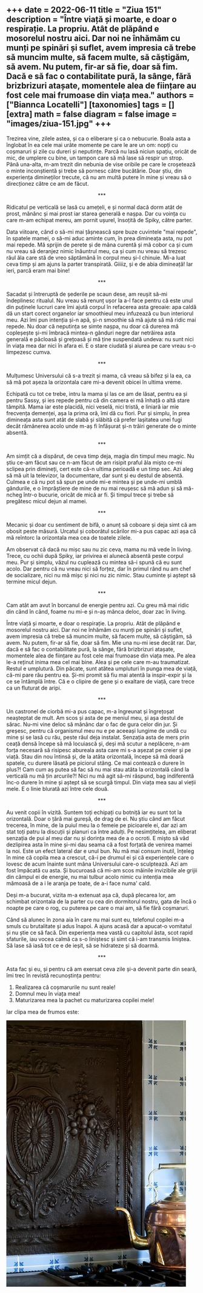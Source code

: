 
+++
date = 2022-06-11
title = "Ziua 151"
description = "Între viață și moarte, e doar o respirație. La propriu. Atât de plăpând e mosorelul nostru aici. Dar noi ne înhămăm cu munți pe spinări și suflet, avem impresia că trebe să muncim multe, să facem multe, să căștigăm, să avem. Nu putem, fir-ar să fie, doar să fim. Dacă e să fac o contabilitate pură, la sânge, fără brizbrizuri atașate, momentele alea de ființare au fost cele mai frumoase din viața mea."
authors = ["Biannca Locatelli"]
[taxonomies]
tags = []
[extra]
math = false
diagram = false
image = "images/ziua-151.jpg"
+++
---

Trezirea vine, zilele astea, și ca o eliberare și ca o nebucurie. Boala asta a înglobat în ea cele mai urâte momente pe care le are un om: nopți cu coșmaruri și zile cu dureri și neputințe. Parcă nu lasă niciun spațiu, oricât de mic, de umplere cu bine, un tampon care să mă lase să respir un strop. Până una-alta, m-am trezit din nebunia de vise oribile pe care le croșetează o minte inconștientă și trebe să pornesc către bucătărie. Doar știu, din experiența dimineților trecute, că nu am multă putere în mine și vreau să o direcționez către ce am de făcut.

<p style="text-align: center;">***</p>

Ridicatul pe verticală se lasă cu amețeli, e și normal dacă dorm atât de prost, mănânc și mai prost iar starea generală e nașpa. Dar cu voința cu care m-am echipat mereu, am pornit ușurel, însoțită de Spiky, către parter.

Data viitoare, când o să-mi mai țâșnească spre buze cuvintele "mai repede", în spatele mamei, o să-mi aduc aminte cum, în prea dimineața asta, nu pot mai repede. Mă sprijin de perete și de mâna curentă și mă cobor ca și cum nu vreau să deranjez nimic înăuntrul meu, ca și cum nu vreau să trezesc răul ăla care stă de vreo săptămână în corpul meu și-l chinuie. Mi-a luat ceva timp și am ajuns la parter transpirată. Giiiiz, și e de abia dimineață! Iar ieri, parcă eram mai bine!

<p style="text-align: center;">***</p>

Sacadat și întreruptă de șederile pe scaun dese, am reușit să-mi îndeplinesc ritualul. Nu vreau să renunț ușor la a-l face pentru că este unul din puținele lucruri care îmi ajută corpul în refacerea asta greoaie: apa caldă dă un start corect organelor iar smoothieul meu infuzează cu bun interiorul meu. Azi îmi pun intenția și-n apă, și-n smoothie să mă ajute să mă ridic mai repede. Nu doar că neputința se simte nașpa, nu doar că durerea mă copleșește și-mi îmbracă mintea-n gânduri negre dar netrăirea asta generală e pâcloasă și grețoasă și mă ține suspendată undeva: nu sunt nici în viața mea dar nici în afara ei. E o stare ciudată și aiurea pe care vreau s-o limpezesc cumva.

<p style="text-align: center;">***</p>

Mulțumesc Universului că s-a trezit și mama, că vreau să bifez și la ea, ca să mă pot așeza la orizontala care mi-a devenit obicei în ultima vreme.

Echipată cu tot ce trebe, intru la mama și las ce am de lăsat, pentru ea și pentru Sassy, și ies repede pentru că din camera ei mă înhață o altă stare tâmpită. Mama iar este placidă, nici veselă, nici tristă, e liniară iar mie frecvența demenței, așa la prima oră, îmi dă cu fiori. Pur și simplu, în prea dimineața asta sunt atât de slabă și slăbită că prefer lașitatea unei fugi decât rămânerea acolo unde m-aș fi înfășurat și-n trăiri generate de o minte absentă.

<p style="text-align: center;">***</p>

Am simțit că a dispărut, de ceva timp deja, magia din timpul meu magic. Nu știu ce-am făcut sau ce n-am făcut de am risipit praful ăla mișto ce-mi sclipea prin dimineți, cert este că-n ultima perioadă e un timp sec. Azi aleg să mă uit la televizor, la documentare, dar sunt și eu destul de absentă. Culmea e că nu pot să spun pe unde mi-e mintea și pe unde-mi umblă gândurile, e o împrăștiere de mine de nu mai reușesc să mă adun și să mă-ncheg într-o bucurie, oricât de mică ar fi. Și timpul trece și trebe să pregătesc micul dejun al mamei.

<p style="text-align: center;">***</p>

Mecanic și doar cu sentiment de bifă, o anunț să coboare și deja simt că am obosit peste măsură. Urcatul și coborâtul scărilor mi-a pus capac azi așa că mă reîntorc la orizontala mea cea de toatele zilele.

Am observat că dacă nu mișc sau nu zic ceva, mama nu mă vede în living. Trece, cu ochii după Spiky, iar privirea ei alunecă absentă peste corpul meu. Pur și simplu, văzul nu cuplează cu mintea să-i spună că eu sunt acolo. Dar pentru că nu vreau nici să forțez, dar în primul rând nu am chef de socializare, nici nu mă mișc și nici nu zic nimic. Stau cuminte și aștept să termine micul dejun.

<p style="text-align: center;">***</p>

Cam atât am avut în borcanul de energie pentru azi. Cu greu mă mai ridic din când în când, foame nu mi-e și n-aș mânca deloc, doar zac în living.

Între viață și moarte, e doar o respirație. La propriu. Atât de plăpând e mosorelul nostru aici. Dar noi ne înhămăm cu munți pe spinări și suflet, avem impresia că trebe să muncim multe, să facem multe, să câștigăm, să avem. Nu putem, fir-ar să fie, doar să fim. Mie una nu-mi iese decât rar. Dar, dacă e să fac o contabilitate pură, la sânge, fără brizbrizuri atașate, momentele alea de ființare au fost cele mai frumoase din viața mea. Pe alea le-a reținut inima mea cel mai bine. Alea și pe cele care m-au traumatizat. Restul e umplutură. Din păcate, sunt atâtea umpluturi în punga mea de viață, că-mi pare rău pentru ea. Și-mi promit să fiu mai atentă la inspir-expir și la ce se întâmplă între. Că e o clipire de gene și o exaltare de viață, care trece ca un fluturat de aripi.

<p style="text-align: center;">***</p>

Un castronel de ciorbă mi-a pus capac, m-a îngreunat și îngrețoșat neașteptat de mult. Am scos și asta de pe meniul meu, și așa destul de sărac. Nu-mi vine deloc să mănânc dar o fac de gura celor din jur. Și greșesc, pentru că organismul meu nu e pe aceeași lungime de undă cu mine și se lasă cu rău, peste răul deja instalat. Senzația asta de mers prin ceață densă începe să mă locuiască și, deși mă scutur a neplăcere, n-am forța necesară să risipesc abureala asta care mi s-a așezat pe creier și pe viață. Stau din nou întinsă și, de la atâta orizontală, începe să mă doară spatele, cu durere lăsată pe piciorul stâng. Ce mai contează o durere în plus?! Cam cum aș putea să fac să nu mai stau atâta la orizontală când la verticală nu mă țin arcurile?! Nici nu mă agit să-mi răspund, bag indiferentă înc-o durere în mine și aștept să se scurgă timpul. Din viața mea sau al vieții mele. E o linie blurată azi între cele două.

<p style="text-align: center;">***</p>

Au venit copii în vizită. Suntem toți echipați cu botniță iar eu sunt tot la orizontală. Doar o țâră mai gureșă, de drag de ei. Nu știu când am făcut trecerea, în mine, de la puiul meu la o femeie pe picioarele ei, dar azi am stat toți patru la discuții și planuri ca între adulți. Pe nesimțitelea, am eliberat senzația de pui al meu dar nu și dorința mea de a o ocroti. E mișto să văd dezlipirea asta în mine și-mi dau seama că a fost forțată de venirea mamei la noi. Este un efect lateral dar e unul bun. Nu mă mai consum inutil, înțeleg în mine că copila mea a crescut, că-i pe drumul ei și că experiențele care o lovesc de acum înainte sunt mâna Universului care-o sculptează. Azi am fost împăcată cu asta. Și bucuroasă că mi-am scos mâinile invizibile ale grijii din câmpul ei de energie, nu mai tulbur acolo nimic cu intenția mea mămoasă de a i le aranja pe toate, de a-i face numa' cald.

Deși m-a bucurat, vizita m-a extenuat așa că, după plecarea lor, am schimbat orizontala de la parter cu cea din dormitorul nostru, gata de încă o noapte pe care o rog, cu puterea pe care o mai am, să fie fără coșmaruri.

Când să alunec în zona aia în care nu mai sunt eu, telefonul copilei m-a smuls cu brutalitate și adus înapoi. A ajuns acasă dar a apucat-o vomitatul și nu știe ce să facă. Din experiența mea vastă cu capitolul ăsta, scot rapid sfaturile, iau vocea calmă ca s-o liniștesc și simt că i-am transmis liniștea. Să lase să iasă tot ce e de ieșit, să se hidrateze și să doarmă.

<p style="text-align: center;">***</p>

Asta fac și eu, și pentru că am exersat ceva zile și-a devenit parte din seară, îmi trec în revistă recunoștința pentru:
1. Realizarea că coșmarurile nu sunt reale!
2. Domnul meu în viața mea!
3. Maturizarea mea la pachet cu maturizarea copilei mele!

Iar clipa mea de frumos este:

<div class="flex justify-center">
  <img src="images/aragaz.jpeg" />
</div>
